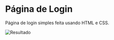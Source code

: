 # Página de Login 

Página de login simples feita usando HTML e CSS.

![Resultado](https://user-images.githubusercontent.com/96596213/147602446-caad8f89-1e24-468f-b21a-73d19b321457.png)
